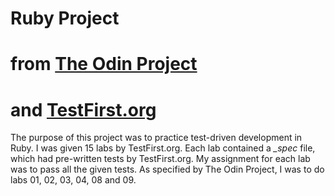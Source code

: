 # Ruby Project
# from [The Odin Project](http://www.theodinproject.com/web-development-101/ruby?ref=lnav)
# and [TestFirst.org](http://testfirst.org/learn_ruby)

The purpose of this project was to practice test-driven development in Ruby.
I was given 15 labs by TestFirst.org. Each lab contained a *\_spec* file, which had pre-written tests by TestFirst.org. My assignment for each lab was to pass all the given tests. As specified by The Odin Project, I was to do labs 01, 02, 03, 04, 08 and 09. 
